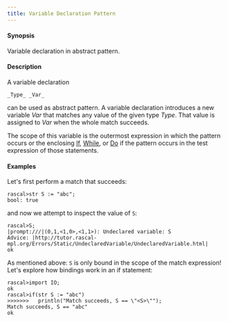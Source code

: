 ```yaml
---
title: Variable Declaration Pattern
---
```


#### Synopsis

Variable declaration in abstract pattern.

#### Description

A variable declaration
```rascal
_Type_ _Var_
```
can be used as abstract pattern.
A variable declaration introduces a new variable _Var_ that matches any value of the given type _Type_.
That value is assigned to _Var_ when the whole match succeeds.

The scope of this variable is the outermost expression in which the pattern occurs
or the enclosing [If](../../../Rascal/Statements/If/index.md), [While](../../../Rascal/Statements/While/index.md), or [Do](../../../Rascal/Statements/Do/index.md) if the pattern occurs in the test expression of those statements.

#### Examples

Let's first perform a match that succeeds:

```rascal-shell ,error
rascal>str S := "abc";
bool: true
```
and now we attempt to inspect the value of `S`:

```rascal-shell ,continue,error
rascal>S;
|prompt:///|(0,1,<1,0>,<1,1>): Undeclared variable: S
Advice: |http://tutor.rascal-mpl.org/Errors/Static/UndeclaredVariable/UndeclaredVariable.html|
ok
```

As mentioned above: `S` is only bound in the scope of the match expression!
Let's explore how bindings work in an if statement:

```rascal-shell 
rascal>import IO;
ok
rascal>if(str S := "abc")
>>>>>>>   println("Match succeeds, S == \"<S>\"");
Match succeeds, S == "abc"
ok
```


